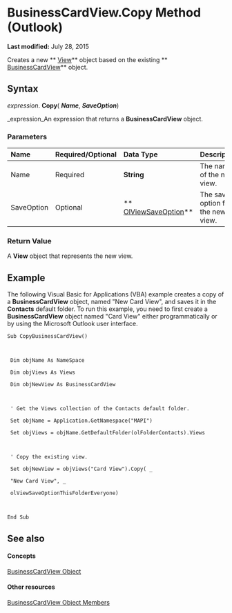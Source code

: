 
# BusinessCardView.Copy Method (Outlook)

 **Last modified:** July 28, 2015

Creates a new  ** [View](41c8d149-9912-1685-4c8b-3c849cc6f1ed.md)** object based on the existing ** [BusinessCardView](83706cf8-080c-fbf0-9381-5801a2dd4dfd.md)** object.

## Syntax

 _expression_. **Copy**( **_Name_**,  **_SaveOption_**)

 _expression_An expression that returns a  **BusinessCardView** object.


### Parameters



|**Name**|**Required/Optional**|**Data Type**|**Description**|
|:-----|:-----|:-----|:-----|
|Name|Required| **String**|The name of the new view.|
|SaveOption|Optional| ** [OlViewSaveOption](c08bab4d-ecdd-a2ac-1cdc-fa910f9585e0.md)**|The save option for the new view.|

### Return Value

A  **View** object that represents the new view.


## Example

The following Visual Basic for Applications (VBA) example creates a copy of a  **BusinessCardView** object, named "New Card View", and saves it in the **Contacts** default folder. To run this example, you need to first create a **BusinessCardView** object named "Card View" either programmatically or by using the Microsoft Outlook user interface.


```
Sub CopyBusinessCardView() 
 
 
 
 Dim objName As NameSpace 
 
 Dim objViews As Views 
 
 Dim objNewView As BusinessCardView 
 
 
 
 ' Get the Views collection of the Contacts default folder. 
 
 Set objName = Application.GetNamespace("MAPI") 
 
 Set objViews = objName.GetDefaultFolder(olFolderContacts).Views 
 
 
 
 ' Copy the existing view. 
 
 Set objNewView = objViews("Card View").Copy( _ 
 
 "New Card View", _ 
 
 olViewSaveOptionThisFolderEveryone) 
 
 
 
End Sub
```


## See also


#### Concepts


 [BusinessCardView Object](83706cf8-080c-fbf0-9381-5801a2dd4dfd.md)
#### Other resources


 [BusinessCardView Object Members](7ae88b49-5a9f-1a7b-79c2-3320bb0b50ae.md)
